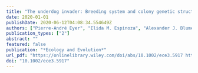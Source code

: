 ```yaml
---
title: "The underdog invader: Breeding system and colony genetic structure of the dark rover ant (Brachymyrmex patagonicus Mayr)"
date: 2020-01-01
publishDate: 2020-06-12T04:08:34.554649Z
authors: ["Pierre-André Eyer", "Elida M. Espinoza", "Alexander J. Blumenfeld", "Edward L. Vargo"]
publication_types: ["2"]
abstract: ""
featured: false
publication: "*Ecology and Evolution*"
url_pdf: "https://onlinelibrary.wiley.com/doi/abs/10.1002/ece3.5917 https://onlinelibrary.wiley.com/doi/full/10.1002/ece3.5917"
doi: "10.1002/ece3.5917"
---
```


